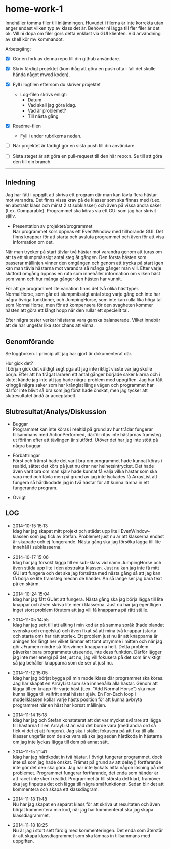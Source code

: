 home-work-1
===========

Innehåller tomma filer till inlämningen. Huvudet i filerna är inte korrekta utan anger endast vilken typ av klass det är. Behöver ni lägga till fler filer är det ok. Vill ni döpa om filer görs detta enklast via GUI klienten. Vid användning av shell kör mv kommandot.

Arbetsgång:

- [X] Gör en fork av denna repo till din github användare.
- [X] Skriv färdigt projektet (kom ihåg att göra en push ofta i fall det skulle hända något mwed koden).
- [X] Fyll i logfilen eftersom du skriver projektet
    - Log-filen skrivs enligt:
        - Datum
        - Vad skall jag göra idag.
        - Vad är problemet?
        - Till nästa gång
- [X] Readme-filen
     - Fyll i under rubrikerna nedan.
- [ ] När projektet är färdigt gör en sista push till din användare.
- [ ] Sista steget är att göra en pull-request till den här repo:n. Se till att göra den till din branch.


---


Inledning
---
Jag har fått i uppgift att skriva ett program där man kan tävla flera hästar mot
varandra. Det finns vissa krav på de klasser som ska finnas med (t.ex. en
abstrakt klass och minst 2 st subklasser) och även på vissa andra saker
(t.ex. Comparable). Programmet ska köras via ett GUI som jag har skrivit själv.

- Presentation av projektet/programmet  
När programmet körs öppnas ett EventWindow med tillhörande GUI. Det finns
knappar för att starta och avsluta programmet och även för att visa information
om det. 

När man trycker på start tävlar två hästar mot varandra genom att turas
om att ta ett slumpmässigt antal steg åt gången. Den första hästen som passerar
mållinjen vinner den omgången och genom att trycka på start igen kan man tävla
hästarna mot varandra så många gånger man vill. Efter varje slutförd omgång
öppnas en ruta som innehåller information om vilken häst som vann och hur många
gånger den hästen har vunnit. 

För att ge programmet lite variation finns det två
olika hästtyper. NormalHorse, som går ett slumpmässigt antal steg varje gång
och inte har några övriga funktioner, och JumpingHorse, som inte kan rulla lika
höga tal som NormalHorse, men för att kompensera för den svagheten kommer
hästen att göra ett långt hopp när den rullar ett speciellt tal.

Efter några tester verkar hästarna vara ganska balanserade. Vilket innebär att 
de har ungefär lika stor chans att vinna.


Genomförande  
---
Se loggboken. I princip allt jag har gjort är dokumenterat där.

Hur gick det?  
I början gick det väldigt segt pga att jag inte riktigt visste var jag skulle 
börja. Efter att ha frågat läraren ett antal gånger började saker klarna och i 
slutet kände jag inte att jag hade några problem med uppgiften. Jag har fått 
kringgå några saker som har krånglat längs vägen och programmet har därför 
inte blivit så bra som jag först hade önskat, men jag tycker att slutresultatet
ändå är acceptabelt.

Slutresultat/Analys/Diskussion
---

- Buggar  
Programmet kan inte köras i realtid på grund av hur trådar fungerar tillsammans
med ActionPerformed, därför ritas inte hästarnas framsteg ut föränn efter att
tävlingen är slutförd. Utöver det har jag inte stött på några buggar.

- Förbättringar  
Först och främst hade det varit bra om programmet hade kunnat köras i realtid,
sättet det körs på just nu drar ner helhetsintrycket. Det hade även varit bra
om man själv hade kunnat få välja vilka hästar som ska vara med och tävla men
på grund av jag inte lyckades få ArrayList att fungera så hårdkodade jag in två
hästar för att kunna lämna in ett fungerande program.

- Övrigt  

LOG
---
- 2014-10-15 15:13  
Idag har jag skapat mitt projekt och städat upp lite i EvenWindow-klassen som 
jag fick av Stefan. Problemet just nu är att klasserna endast är skapade och ej fungerande.
Nästa gång ska jag försöka lägga till lite innehåll i subklasserna.

- 2014-10-17 15:06  
Idag har jag försökt lägga till en sub-klass vid namn JumpingHorse och även 
städa upp lite i den abstrakta klassen. Just nu kan jag inte få mitt GUI att 
fungera och det ska jag fortsätta med nästa gång så att jag kan få börja se lite
framsteg medan de händer. Än så länge ser jag bara text på en skärm.

- 2014-10-24 15:04  
Idag har jag fått GUIet att fungera. Nästa gång ska jag börja lägga till lite 
knappar och även skriva lite mer i klasserna. Just nu har jag egentligen inget
stort problem förutom att jag vill få knapparna på rätt ställe.

- 2014-11-05 14:55  
Idag har jag sett till att allting i min kod är på samma språk (hade blandat
svenska och engelska) och även fixat så att mina två knappar (starta och
starta om) har rätt storlek. Ett problem just nu är att knapparna
är aningen för långt ner vilket lämnar ett tomt utrymme i mitten och när jag gör 
JFramen mindre så försvinner knapparna helt. Detta problem påverkar bara 
programmets utseende, inte dess funktion. Därför lägger jag inte mer energi 
på det just nu, jag vill fokusera på det som är viktigt så jag behåller 
knapparna som de ser ut just nu.

- 2014-11-12 15:05  
Idag har jag börjat bygga på min modellklass där programmet ska köras. Jag har
skapat en ArrayList som ska innnehålla alla hästar. Genom att lägga till en
knapp för varje häst (t.ex. "Add Normal Horse") ska man kunna lägga till 
valfritt antal hästar själv. En For-Each loop i modellklassen kollar varje hästs
position för att kunna avbryta programmet när en häst har korsat mållinjen.

- 2014-11-14 15:18  
Idag har jag och Stefan konstaterat att det var mycket svårare att lägga till
hästarna till en ArrayList än vad det borde vara (med andra ord så fick vi det 
ej att fungera). Jag ska i stället fokusera på att fixa till alla klasser
ungefär som de ska vara så ska jag sedan hårdkoda in hästarna om jag inte
lyckas lägga till dem på annat sätt.

- 2014-11-15 21:41  
Idag har jag hårdkodat in två hästar. I övrigt fungerar programmet, dock inte så
som jag hade önskat. Främst på grund av att delay() fortfarande inte gör
det den ska göra. Jag har inte lyckats hitta någon lösning på det problemet. 
Programmet fungerar fortfarande, det enda som händer är att racet inte sker i 
realtid. Programmet är till största del klart, framöver ska jag finputsa det
och lägga till några småfunktioner. Sedan blir det att kommentera och skapa
ett klassdiagram.

- 2014-11-18 11:48  
Nu har jag skapat en separat klass för att skriva ut resultaten och även börjat
kommentera min kod, när jag har kommenterat ska jag skapa klassdiagrammet.

- 2014-11-18 18:25  
Nu är jag i stort sett färdig med kommenteringen. Det enda som återstår är att
skapa klassdiagrammet som ska lämnas in tillsammans med uppgiften.